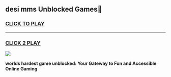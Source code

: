 
## desi mms Unblocked Games👋
<h3>
<a href="https://premium.freeplayer.one?title=desi_mms&ref=16F">CLICK TO PLAY</a></h3>
<hr>

<h3>
<a href="https://premium.freeplayer.one?title=desi_mms&ref=16F">CLICK 2 PLAY</a>
  
</h3>

<a href="https://premium.freeplayer.one?title=desi_mms&ref=16F/"><img src="https://clearcache.store/games.png"></a>


**worlds hardest game unblocked: Your Gateway to Fun and Accessible Online Gaming**
